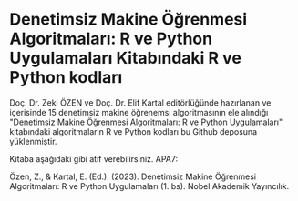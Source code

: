 # Denetimsiz Makine Öğrenmesi Algoritmaları: R ve Python Uygulamaları Kitabındaki R ve Python kodları

Doç. Dr. Zeki ÖZEN ve Doç. Dr. Elif Kartal editörlüğünde hazırlanan ve içerisinde 15 denetimsiz makine öğrenemsi algoritmasının ele alındığı "Denetimsiz Makine Öğrenmesi Algoritmaları: R ve Python Uygulamaları" kitabındaki algoritmaların R ve Python kodları bu Github deposuna yüklenmiştir.

Kitaba aşağıdaki gibi atıf verebilirsiniz.
APA7:

Özen, Z., & Kartal, E. (Ed.). (2023). Denetimsiz Makine Öğrenmesi Algoritmaları: R ve Python Uygulamaları (1. bs). Nobel Akademik Yayıncılık.




